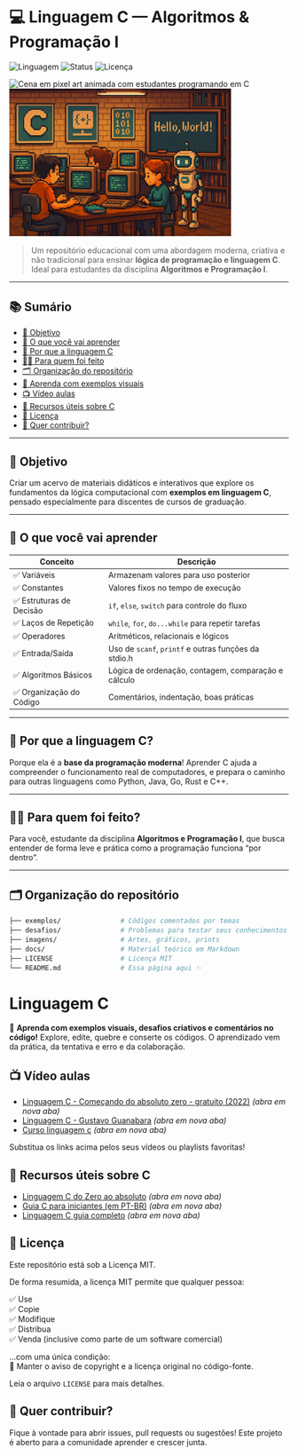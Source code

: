 # 💻 Linguagem C — Algoritmos & Programação I

![Linguagem](https://img.shields.io/badge/Linguagem-C-blue)
![Status](https://img.shields.io/badge/Status-Em%20Desenvolvimento-yellow)
![Licença](https://img.shields.io/badge/Licença-MIT-green)

<img src="assets/pixel-classroom.gif" alt="Cena em pixel art animada com estudantes programando em C" width="600"/>


<img src="assets/linguagem-c.png" width="400" />



> Um repositório educacional com uma abordagem moderna, criativa e não tradicional para ensinar **lógica de programação e linguagem C**.  
> Ideal para estudantes da disciplina **Algoritmos e Programação I**.

---

## 📚 Sumário

- [🎯 Objetivo](#-objetivo)
- [📘 O que você vai aprender](#-o-que-você-vai-aprender)
- [🚀 Por que a linguagem C](#-por-que-a-linguagem-c)
- [👩‍🎓 Para quem foi feito](#-para-quem-foi-feito)
- [🗂 Organização do repositório](#-organização-do-repositório)
- [🧠 Aprenda com exemplos visuais](#-aprenda-com-exemplos-visuais)
- [📺 Vídeo aulas](#-vídeo-aulas)
- [🔗 Recursos úteis sobre C](#-recursos-úteis-sobre-c)
- [📄 Licença](#-licença)
- [🙌 Quer contribuir?](#-quer-contribuir)

---

## 🎯 Objetivo

Criar um acervo de materiais didáticos e interativos que explore os fundamentos da lógica computacional com **exemplos em linguagem C**, pensado especialmente para discentes de cursos de graduação.

---

## 📘 O que você vai aprender

| Conceito                     | Descrição                                                                 |
|-----------------------------|---------------------------------------------------------------------------|
| ✅ Variáveis                 | Armazenam valores para uso posterior                                      |
| ✅ Constantes                | Valores fixos no tempo de execução                                        |
| ✅ Estruturas de Decisão     | `if`, `else`, `switch` para controle do fluxo                            |
| ✅ Laços de Repetição        | `while`, `for`, `do...while` para repetir tarefas                        |
| ✅ Operadores                | Aritméticos, relacionais e lógicos                                       |
| ✅ Entrada/Saída             | Uso de `scanf`, `printf` e outras funções da stdio.h                     |
| ✅ Algoritmos Básicos        | Lógica de ordenação, contagem, comparação e cálculo                      |
| ✅ Organização do Código     | Comentários, indentação, boas práticas                                   |

---

## 🚀 Por que a linguagem C?

Porque ela é a **base da programação moderna**! Aprender C ajuda a compreender o funcionamento real de computadores, e prepara o caminho para outras linguagens como Python, Java, Go, Rust e C++.

---

## 👩‍🎓 Para quem foi feito?

Para você, estudante da disciplina **Algoritmos e Programação I**, que busca entender de forma leve e prática como a programação funciona “por dentro”.

---

## 🗂 Organização do repositório

```bash
├── exemplos/               # Códigos comentados por temas
├── desafios/               # Problemas para testar seus conhecimentos
├── imagens/                # Artes, gráficos, prints
├── docs/                   # Material teórico em Markdown
├── LICENSE                 # Licença MIT
└── README.md               # Essa página aqui ✨
```
# Linguagem C

🧠 **Aprenda com exemplos visuais, desafios criativos e comentários no código!**
Explore, edite, quebre e conserte os códigos. O aprendizado vem da prática, da tentativa e erro e da colaboração.

## 📺 Vídeo aulas
- [Linguagem C - Começando do absoluto zero - gratuito (2022)](https://www.youtube.com/watch?v=2w8GYzBjNj8&list=PLpaKFn4Q4GMOBAeqC1S5_Fna_Y5XaOQS2) *(abra em nova aba)*
- [Linguagem C - Gustavo Guanabara](https://www.youtube.com/watch?v=8mei6uVttho&list=PL21rh82DRnmobAWFir6DxPuTOa82myc8_) *(abra em nova aba)*
- [Curso linguagem c](https://www.youtube.com/watch?v=cZRuFwzjJ8E&list=PLucm8g_ezqNqzH7SM0XNjsp25AP0MN82R) *(abra em nova aba)*

Substitua os links acima pelos seus vídeos ou playlists favoritas!

## 🔗 Recursos úteis sobre C
- [Linguagem C do Zero ao absoluto](https://www.programiz.com/c-programming) *(abra em nova aba)*
- [Guia C para iniciantes (em PT-BR)](https://www.tutorialspoint.com/cprogramming/index.htm) *(abra em nova aba)*
- [Linguagem C guia completo](https://embarcados.com.br/linguagem-c-guia-completo/) *(abra em nova aba)*


## 📄 Licença
Este repositório está sob a Licença MIT.

De forma resumida, a licença MIT permite que qualquer pessoa:

✅ Use  
✅ Copie  
✅ Modifique  
✅ Distribua  
✅ Venda (inclusive como parte de um software comercial)

...com uma única condição:  
🔸 Manter o aviso de copyright e a licença original no código-fonte.

Leia o arquivo `LICENSE` para mais detalhes.

## 🙌 Quer contribuir?
Fique à vontade para abrir issues, pull requests ou sugestões! Este projeto é aberto para a comunidade aprender e crescer junta.

